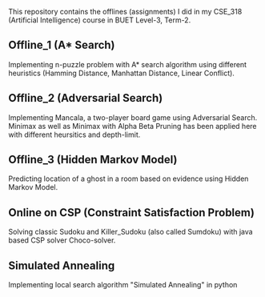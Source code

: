 This repository contains the offlines (assignments) I did in my CSE_318 (Artificial Intelligence) course in BUET Level-3, Term-2.



## Offline_1 (A* Search)

Implementing n-puzzle problem with A* search algorithm using different heuristics (Hamming Distance, Manhattan Distance, Linear Conflict).


## Offline_2 (Adversarial Search)

Implementing Mancala, a two-player board game using Adversarial Search. Minimax as well as Minimax with Alpha Beta Pruning has been applied here with different heursitics and depth-limit.


## Offline_3 (Hidden Markov Model)

Predicting location of a ghost in a room based on evidence using Hidden Markov Model.


## Online on CSP (Constraint Satisfaction Problem)

Solving classic Sudoku and Killer_Sudoku (also called Sumdoku) with java based CSP solver Choco-solver.


## Simulated Annealing

Implementing local search algorithm "Simulated Annealing" in python